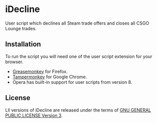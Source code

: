 # iDecline

User script which declines all Steam trade offers and closes all CSGO Lounge trades.

## Installation
To run the script you will need one of the user script extension for your browser.
* [Greasemonkey](https://addons.mozilla.org/en-US/firefox/addon/greasemonkey/) for Firefox.
* [Tampermonkey](https://chrome.google.com/webstore/detail/tampermonkey/dhdgffkkebhmkfjojejmpbldmpobfkfo) for Google Chrome.
* Opera has built-in support for user scripts from version 8.

## License
Lll versions of iDecline are released under the terms of [GNU GENERAL PUBLIC LICENSE Version 3](./LICENSE.md).
